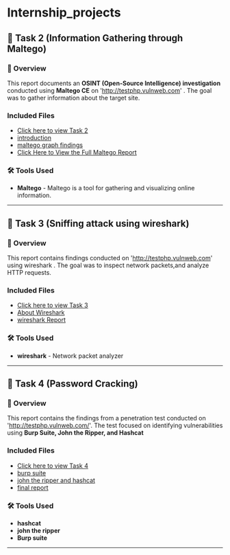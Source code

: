 # Internship_projects

## 📂 Task 2 (Information Gathering through Maltego)
 
  ### 📌 Overview
 This report documents an **OSINT (Open-Source Intelligence) investigation** conducted using **Maltego CE**  on 'http://testphp.vulnweb.com' . The goal was to gather information about the target site.

 ###  Included Files  
- [Click here to view Task 2](https://github.com/deepthiii33/futureintern_projects/tree/main/task2)
- [introduction](task2/Introduction.md)
- [maltego  graph findings](task2/maltego_findings.md)
- [Click Here to View the Full Maltego Report](task2/maltego_findings_graph_report.pdf)

### 🛠 Tools Used
- **Maltego** - Maltego is a tool for gathering and visualizing online information.
----------

## 📂 Task 3 (Sniffing attack using wireshark)

### 📌 Overview
This report contains findings conducted on 'http://testphp.vulnweb.com' using wireshark . The goal was to inspect network packets,and analyze HTTP requests.

###  Included Files  
- [Click here to view Task 3](https://github.com/deepthiii33/futureintern_projects/tree/main/task3)
- [About Wireshark](task3/intro_wireshark.md)
- [wireshark Report](task3/wireshark_report.md)

### 🛠 Tools Used
- **wireshark** - Network packet analyzer
  
-----------------------



## 📂 Task 4 (Password Cracking)


### 📌 Overview
This report contains the findings from a penetration test conducted on 'http://testphp.vulnweb.com/'. The test focused on identifying vulnerabilities using **Burp Suite, John the Ripper, and Hashcat**

###  Included Files  
- [Click here to view Task 4](https://github.com/deepthiii33/futureintern_projects/tree/main/task4)
- [burp suite](task4/burp_findings.md)
- [john the ripper and hashcat ](task4/john_ripper_and_hashcat_findings.md)
- [final report](task4/report.md)

###  🛠 Tools Used
  - **hashcat**
  - **john the ripper**
  - **Burp suite**
  -------------------



 

